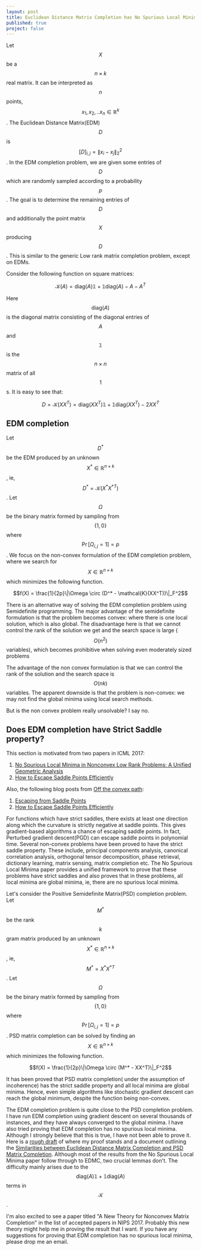 ```yaml
---
layout: post
title: Euclidean Distance Matrix Completion has No Spurious Local Minima?
published: true
project: false
---
```

Let $$X$$ be a $$n\times k$$ real matrix. It can be interpreted as $$n$$ points, $$x_1,x_2,..x_n \in \mathbb{R}^k$$. The Euclidean Distance Matrix(EDM) $$D$$ is $$[D]_{i,j} = \|x_i-x_j\|_2^2$$. In the EDM completion problem, we are given some entries of $$D$$ which are randomly sampled according to a probability $$p$$. The goal is to determine the remaining entries of $$D$$ and additionally the point matrix $$X$$ producing $$D$$. This is similar to the generic Low rank matrix completion problem, except on EDMs.

Consider the following function on square matrices:

$$\mathcal{K}(A) = \text{diag}(A)\mathbb{1} + \mathbb{1}\text{diag}(A) - A - A^T$$

Here $$\text{diag}(A)$$ is the diagonal matrix consisting of the diagonal entries of $$A$$ and $$\mathbb{1}$$ is the $$n\times n$$ matrix of all $$1$$s. It is easy to see that:

$$D = \mathcal{K}(XX^T) = \text{diag}(XX^T)\mathbb{1} + \mathbb{1}\text{diag}(XX^T) -2 XX^T$$

## EDM completion

Let $$D^*$$ be the EDM produced by an unknown $$X^* \in \mathbb{R}^{n\times k}$$, ie, $$D^* = \mathcal{K}(X^*{X^*}^T)$$. Let $$\Omega$$ be the binary matrix formed by sampling from $$\{1,0\}$$ where $$\Pr[\Omega_{i,j}=1] = p$$. We focus on the non-convex formulation of the EDM completion problem, where we search for $$X \in \mathbb{R}^{n\times k}$$ which minimizes the following function.

$$f(X) = \frac{1}{2p}\|\Omega \circ (D^* - \mathcal{K}(XX^T))\|_F^2$$

There is an alternative way of solving the EDM completion problem using Semidefinite programming. The major advantage of the semidefinite formulation is that the problem becomes convex: where there is one local solution, which is also global. The disadvantage here is that we cannot control the rank of the solution we get and the search space is large ($$O(n^2)$$ variables), which becomes prohibitive when solving even moderately sized problems 

The advantage of the non convex formulation is that we can control the rank of the solution and the search space is $$O(nk)$$  variables. The apparent downside is that the problem is non-convex: we may not find the global minima using local search methods.

But is the non convex problem really unsolvable? I say no.

## Does EDM completion have Strict Saddle property?
This section is motivated from two papers in ICML 2017: 

 1. [No Spurious Local Minima in Nonconvex Low Rank Problems: A Unified Geometric Analysis](https://arxiv.org/abs/1704.00708)
 2. [How to Escape Saddle Points Efficiently](https://arxiv.org/abs/1703.00887)

Also, the following blog posts from [Off the convex path](http://www.offconvex.org/):

 1. [Escaping from Saddle Points](http://www.offconvex.org/2016/03/22/saddlepoints/)
 2. [How to Escape Saddle Points Efficiently](http://www.offconvex.org/2017/07/19/saddle-efficiency/)

For functions which have strict saddles, there exists at least one direction along which the curvature is strictly negative at saddle points. This gives gradient-based algorithms a chance of escaping saddle points. In fact, Perturbed gradient descent(PGD) can escape saddle points in polynomial time. Several non-convex problems have been proved to have the strict saddle property. These include, principal components analysis, canonical correlation analysis, orthogonal tensor decomposition, phase retrieval, dictionary learning, matrix sensing, matrix completion etc. The No Spurious Local Minima paper provides a unified framework to prove that these problems have strict saddles and also proves that in these problems, all local minima are global minima, ie, there are no spurious local minima.

Let's consider the Positive Semidefinite Matrix(PSD) completion problem. Let $$M^*$$ be the rank $$k$$ gram matrix produced by an unknown $$X^* \in \mathbb{R}^{n\times k}$$, ie, $$M^* = X^*{X^*}^T$$. Let $$\Omega$$ be the binary matrix formed by sampling from $$\{1,0\}$$ where $$\Pr[\Omega_{i,j}=1] = p$$. PSD matrix completion can be solved by finding an $$X \in \mathbb{R}^{n\times k}$$ which minimizes the following function.

$$f(X) = \frac{1}{2p}\|\Omega \circ (M^* - XX^T)\|_F^2$$

It has been proved that PSD matrix completion( under the assumption of incoherence) has the strict saddle property and all local minima are global minima. Hence, even simple algorithms like stochastic gradient descent can reach the global minimum, despite the function being non-convex.

The EDM completion problem is quite close to the PSD completion problem. I have run EDM completion using gradient descent on several thousands of instances, and they have always converged to the global minima. I have also tried proving that EDM completion has no spurious local minima. Although I strongly believe that this is true, I have not been able to prove it. Here is a [rough draft](/papers/EDMC.pdf) of where my proof stands and a document outlining the [Similarities between Euclidean Distance Matrix Completion and PSD Matrix Completion](papers/similarities.pdf). Although most of the results from the No Spurious Local Minima paper follow through to EDMC, two crucial lemmas don't. The difficulty mainly arises due to the $$\text{diag}(A)\mathbb{1} + \mathbb{1}\text{diag}(A)$$ terms in $$\mathcal{K}$$.

I'm also excited to see a paper titled "A New Theory for Nonconvex Matrix Completion" in the list of accepted papers in NIPS 2017. Probably this new theory might help me in proving the result that I want. If you have any suggestions for proving that EDM completion has no spurious local minima, please drop me an email.
